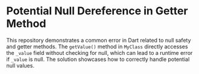 # Potential Null Dereference in Getter Method

This repository demonstrates a common error in Dart related to null safety and getter methods.  The `getValue()` method in `MyClass` directly accesses the `_value` field without checking for null, which can lead to a runtime error if `_value` is null. The solution showcases how to correctly handle potential null values.